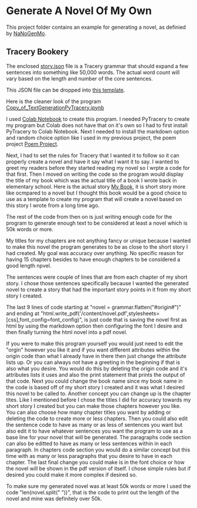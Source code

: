 # Generate A Novel Of My Own

This project folder contains an example for generating a novel, as definied by [NaNoGenMo](http://nanogenmo.github.io). 


## Tracery Bookery
The enclosed [story.json](story.json) file is a Tracery grammar that should expand a few sentences into something like 50,000 words. The actual word count will vary based on the length and number of the core sentences.

This JSON file can be dropped into [this template](https://github.com/zachwhalen/bookery).

Here is the cleaner look of the program [Copy_of_TextGenerationPyTracery.ipynb](https://github.com/wbobowiec1/CreativeCodeClass/blob/master/Copy_of_TextGenerationPyTracery.ipynb)

I used [Colab Notebook](https://colab.research.google.com/notebooks/intro.ipynb#recent=true) to create this program. I needed PyTracery to create my program but Colab does not have that on it's own so I had to first install PyTracery to Colab Notebook. Next I needed to install the markdown option and random choice option like I used in my previous project, the poem project [Poem Project](https://github.com/wbobowiec1/creativecode/tree/master/poem). 

Next, I had to set the rules for Tracery that I wanted it to follow so it can properly create a novel and have it say what I want it to say. I wanted to greet my readers before they started reading my novel so I wrpte a code for that first. Then I moved on writing the code so the program would display the title of my book which was the actual title of a book I wrote back in elementary school. Here is the actual story [My Book](https://creationofhands.standupchild.com/uncategorized/the-tales-of-a-seeing-eye-dog-the-adventures-of-fred-the-seeing-eye-dog-by-me/), it is short story more like ocmpared to a novel but I thought this book would be a good choice to use as a template to create my program that will create a novel based on this story I wrote from a long time ago. 

The rest of the code from then on is just writing enough code for the program to generate enough text to be considered at least a novel which is 50k words or more. 

My titles for my chapters are not anything fancy or unique because I wanted to make this novel the program generates to be as close to the short story I had created. My goal was accuracy over anything. No specific reason for having 15 chapters besides to have enough chapters to be considered a good length npvel. 

The sentences were couple of lines that are from each chapter of my short story. I chose those sentences specifically because I wanted the generated novel to create a story that had the important story points in it from my short story I created. 

The last 9 lines of code starting at "novel = grammar.flatten("#origin#")" and ending at "html.write_pdf('/content/novel.pdf',stylesheets=[css],font_config=font_config)", is just code that is saving the novel first as html by using the markdown option then configuring the font I desire and then finally turning the html novel into a pdf novel. 

If you were to make this program yourself you would just need to edit the "orgin" however you like it and if you want different attributes within the origin code than what I already have in there then just change the attribute lists up. Or you can always not have a greeting in the beginning if that is also what you desire. You would do this by deleting the origin code and it's attributes lists it uses and also the print statement that prints the output of that code. Next you could change the book name since my book name in the code is based off of my short story I created and it was what I desired this novel to be called to. Another concept you can change up is the chapter tites. Like I mentioned before I chose the titles I did for accuracy towards my short story I created but you can make those chapters however you like. You can also choose how many chapter titles you want by adding or deleting the code to create more or less chapters. Then you could also edit the sentence code to have as many or as less of sentences you want but also edit it to have whatever sentences you want the program to use as a base line for your novel that will be generated. The paragraphs code section can also be editted to have as many or less sentences within in each paragraph. In chapters code section you would do a similar concept but this time with as many or less paragraphs that you desire to have in each chapter. The last final change you could make is in the font choice or how the novel will be shown in the pdf version of itself. I chose simple rules but if desired you could make it more complex if desired so. 

To make sure my generated novel was at least 50k words or more I used the code "len(novel.split(" "))", that is the code to print out the length of the novel and mine was definitely over 50k. 
